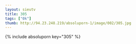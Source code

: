 ```yaml
--- 
layout: sieutv
title: 305
tags: ["0k"]
thumb: http://94.23.248.219/absoluporn-1/image/002/305.jpg
---
```

{% include absoluporn key="305" %} 
